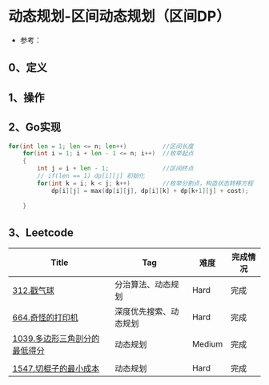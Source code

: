 # 动态规划-区间动态规划（区间DP）

- 参考：

## 0、定义

## 1、操作

## 2、Go实现

```go
for(int len = 1; len <= n; len++)          //区间长度
    for(int i = 1; i + len - 1 <= n; i++)  //枚举起点
    {
        int j = i + len - 1;               //区间终点
        // if(len == 1) dp[i][j] 初始化
        for(int k = i; k < j; k++)         //枚举分割点，构造状态转移方程
            dp[i][j] = max(dp[i][j], dp[i][k] + dp[k+1][j] + cost);
        
    }
```

## 3、Leetcode

| Title                                                        | Tag                    | 难度   | 完成情况 |
| ------------------------------------------------------------ | ---------------------- | ------ | -------- |
| [312.戳气球](https://leetcode-cn.com/problems/burst-balloons/) | 分治算法、动态规划     | Hard   | 完成     |
| [664.奇怪的打印机](https://leetcode-cn.com/problems/strange-printer/) | 深度优先搜索、动态规划 | Hard   | 完成     |
| [1039.多边形三角剖分的最低得分](https://leetcode-cn.com/problems/minimum-score-triangulation-of-polygon/) | 动态规划               | Medium | 完成     |
|                                                              |                        |        |          |
| [1547.切棍子的最小成本](https://leetcode-cn.com/problems/minimum-cost-to-cut-a-stick/) | 动态规划               | Hard   | 完成     |